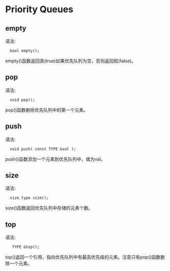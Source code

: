 # Priority Queues




## empty 
语法:
``` 
  bool empty();
```
 

empty()函数返回真(true)如果优先队列为空，否则返回假(false)。




## pop 
语法:
``` 
  void pop();
```
 

pop()函数删除优先队列中的第一个元素。




## push 
语法: 
```
  void push( const TYPE &val );
```
 

push()函数添加一个元素到优先队列中，值为val。




## size 
语法: 
```
  size_type size();
```
 

size()函数返回优先队列中存储的元素个数。




## top 
语法: 
```
   TYPE &top();
```
 

top()返回一个引用，指向优先队列中有最高优先级的元素。注意只有pop()函数删除一个元素。
